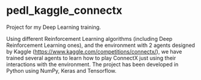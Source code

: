 # pedl_kaggle_connectx
Project for my Deep Learning training.

Using different Reinforcement Learning algorithms (including Deep Reinforcement Learning ones), and the environment with 2 agents designed by Kaggle (https://www.kaggle.com/competitions/connectx/), we have trained several agents to learn how to play ConnectX just using their interactions with the environment.
The project has been developed in Python using NumPy, Keras and Tensorflow.
